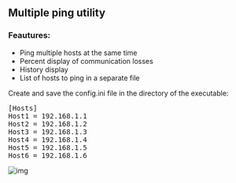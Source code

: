 ## Multiple ping utility

### Feautures:
- Ping multiple hosts at the same time
- Percent display of communication losses
- History display
- List of hosts to ping in a separate file

Create and save the config.ini file in the directory of the executable:
<pre>
[Hosts]
Host1 = 192.168.1.1
Host2 = 192.168.1.2
Host3 = 192.168.1.3
Host4 = 192.168.1.4
Host5 = 192.168.1.5
Host6 = 192.168.1.6
</pre>

![img](https://user-images.githubusercontent.com/10141227/196198309-c5720f68-01b9-44c9-a19e-c37267d8982c.png)
